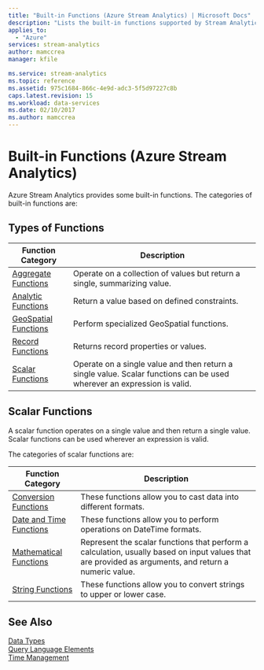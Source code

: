 ```yaml
---
title: "Built-in Functions (Azure Stream Analytics) | Microsoft Docs"
description: "Lists the built-in functions supported by Stream Analytics Query Language"
applies_to: 
  - "Azure"
services: stream-analytics
author: mamccrea
manager: kfile

ms.service: stream-analytics
ms.topic: reference
ms.assetid: 975c1684-866c-4e9d-adc3-5f5d97227c8b
caps.latest.revision: 15
ms.workload: data-services
ms.date: 02/10/2017
ms.author: mamccrea
---
```


# Built-in Functions (Azure Stream Analytics)
  Azure Stream Analytics provides some built-in functions. The categories of built-in functions are:  
  
## Types of Functions  
  
|Function Category|Description|  
|-----------------------|-----------------|  
|[Aggregate Functions](aggregate-functions-azure-stream-analytics.md)|Operate on a collection of values but return a single, summarizing value.|  
|[Analytic Functions](analytic-functions-azure-stream-analytics.md)|Return a value based on defined constraints.|  
|[GeoSpatial Functions](geospatial-functions.md)|Perform specialized GeoSpatial functions.|  
|[Record Functions](record-functions-azure-stream-analytics.md)|Returns record properties or values.|  
|[Scalar Functions](built-in-functions-azure-stream-analytics.md#BKMK_ScalarFunctions)|Operate on a single value and then return a single value. Scalar functions can be used wherever an expression is valid.|  
  
##  <a name="BKMK_ScalarFunctions"></a> Scalar Functions  
 A scalar function operates on a single value and then return a single value. Scalar functions can be used wherever an expression is valid.  
  
 The categories of scalar functions are:  
  
|Function Category|Description|  
|-----------------------|-----------------|  
| [Conversion Functions](conversion-functions-azure-stream-analytics.md)| These functions allow you to cast data into different formats. |
| [Date and Time Functions](date-and-time-functions-azure-stream-analytics.md)| These functions allow you to perform operations on DateTime formats. |
| [Mathematical Functions](mathematical-functions-azure-stream-analytics.md)| Represent the scalar functions that perform a calculation, usually based on input values that are provided as arguments, and return a numeric value. |
| [String Functions](string-functions-azure-stream-analytics.md)| These functions allow you to convert strings to upper or lower case. |
  
## See Also  
 [Data Types](data-types-azure-stream-analytics.md)   
 [Query Language Elements](query-language-elements-azure-stream-analytics.md)   
 [Time Management](time-management-azure-stream-analytics.md)  
  
  
